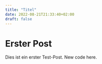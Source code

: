 ```yaml
---
title: "Titel"
date: 2022-08-21T21:33:40+02:00
draft: false
---
```

# Erster Post
Dies ist ein erster Test-Post.
New code here.
